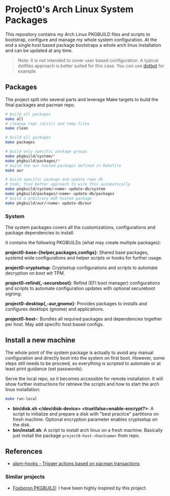 # Project0's Arch Linux System Packages

This repository contains my Arch Linux PKGBUILD files and scripts to bootstrap, configure and manage my whole system configuration.
At the end a single host based package bootstraps a whole arch linux installation and can be updated at any time.

> Note: It is not intended to cover user based configuration. A typical dotfiles approach is better suited for this case. You can use [dotbot](https://github.com/anishathalye/dotbot) for example.

## Packages

The project split into several parts and leverage Make targets to build the final packages and pacman repo.

```bash
# build all packages
make all
# cleanup repo (dist/) and temp files
make clean

# build all packages
make packages

# build only specific package groups
make pkgbuild/system/*
make pkgbuild/packages/*
# build the aur hosted packages defined in Makefile
make aur

# build specific package and update repo db
# todo: find better approach to wire this automatically
make pkgbuild/system/<name> update-db/system
make pkgbuild/packages/<name> update-db/packages
# build a arbitrary AUR hosted package
make pkgbuild/aur/<name> update-db/aur
```

### System

The system packages covers all the customizations, configurations and package dependencies to install.

It contains the following PKGBUILDs (what may create multiple packages):

**project0-base-{helper,packages,configs}**: Shared base packages, systemd wide configurations and helper scripts or hooks for further usage.

**project0-cryptsetup**: Cryptsetup configurations and scripts to automate decryption on boot wit TPM.

**project0-refind{,-secureboot}**: Refind (EFI boot manager) configurations and scripts to automate configuration updates with optional secureboot signing.

**project0-desktop{,-aur,gnome}**: Provides packages to installs and configures desktops (gnome) and applications.

**project0-host-<hostname>**: Bundles all required packages and dependencies together per host. May add specific host based configs.

## Install a new machine

The whole point of the system package is actually to avoid any manual configuration and directly boot into the system on first boot. However, some steps still needs to be proceed, so everything is scripted to automate or at least print guidance (set passwords).

Serve the local repo, so it becomes accessible for remote installation. It will show further instructions for retrieve the scripts and how to start the arch linux installation:

```bash
make run-local
```

- **bin/disk.sh </dev/disk-device> <true\false=enable-encrypt?>**: A script to initialize and prepare a disk with "best practice" partitions on fresh machine. Optional encryption parameter enables cryptsetup on the disk.
- **bin/install.sh**: A script to install arch linux on a fresh machine. Basically just install the package `project0-host-<hostname>` from repo.

## References

- [alpm-hooks - Trigger actions based on pacman transactions](https://man.archlinux.org/man/alpm-hooks.5)

### Similar projects

- [Foxboron PKGBUILD](https://github.com/Foxboron/PKGBUILDS/tree/master/foxboron-system): I have been highly inspired by this project.
